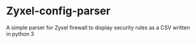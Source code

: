 # Zyxel-config-parser
A simple parser for Zyxel firewall to display security rules as a CSV written in python 3
